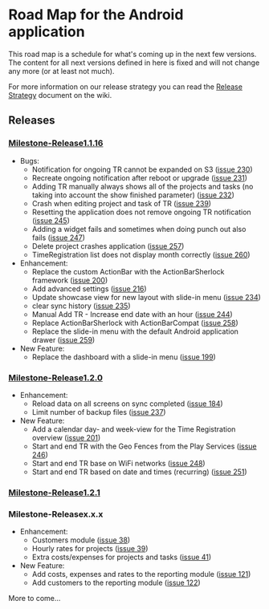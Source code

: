 # Road Map for the Android application #
This road map is a schedule for what's coming up in the next few versions. The content for all next versions defined in here is fixed and will not change any more (or at least not much).

For more information on our release strategy you can read the [Release Strategy](ReleaseStrategy.md) document on the wiki.

## Releases ##
### [Milestone-Release1.1.16](http://code.google.com/p/worktime/issues/list?can=1&q=label:Milestone-Release1.1.16) ###
  * Bugs:
    * Notification for ongoing TR cannot be expanded on S3 ([issue 230](https://code.google.com/p/worktime/issues/detail?id=230))
    * Recreate ongoing notification after reboot or upgrade ([issue 231](https://code.google.com/p/worktime/issues/detail?id=231))
    * Adding TR manually always shows all of the projects and tasks (no taking into account the show finished parameter) ([issue 232](https://code.google.com/p/worktime/issues/detail?id=232))
    * Crash when editing project and task of TR ([issue 239](https://code.google.com/p/worktime/issues/detail?id=239))
    * Resetting the application does not remove ongoing TR notification ([issue 245](https://code.google.com/p/worktime/issues/detail?id=245))
    * Adding a widget fails and sometimes when doing punch out also fails ([issue 247](https://code.google.com/p/worktime/issues/detail?id=247))
    * Delete project crashes application ([issue 257](https://code.google.com/p/worktime/issues/detail?id=257))
    * TimeRegistration list does not display month correctly ([issue 260](https://code.google.com/p/worktime/issues/detail?id=260))
  * Enhancement:
    * Replace the custom ActionBar with the ActionBarSherlock framework ([issue 200](https://code.google.com/p/worktime/issues/detail?id=200))
    * Add advanced settings ([issue 216](https://code.google.com/p/worktime/issues/detail?id=216))
    * Update showcase view for new layout with slide-in menu ([issue 234](https://code.google.com/p/worktime/issues/detail?id=234))
    * clear sync history ([issue 235](https://code.google.com/p/worktime/issues/detail?id=235))
    * Manual Add TR - Increase end date with an hour ([issue 244](https://code.google.com/p/worktime/issues/detail?id=244))
    * Replace ActionBarSherlock with ActionBarCompat ([issue 258](https://code.google.com/p/worktime/issues/detail?id=258))
    * Replace the slide-in menu with the default Android application drawer ([issue 259](https://code.google.com/p/worktime/issues/detail?id=259))
  * New Feature:
    * Replace the dashboard with a slide-in menu ([issue 199](https://code.google.com/p/worktime/issues/detail?id=199))
### [Milestone-Release1.2.0](http://code.google.com/p/worktime/issues/list?can=1&q=label:Milestone-Release1.2.0) ###
  * Enhancement:
    * Reload data on all screens on sync completed ([issue 184](https://code.google.com/p/worktime/issues/detail?id=184))
    * Limit number of backup files ([issue 237](https://code.google.com/p/worktime/issues/detail?id=237))
  * New Feature:
    * Add a calendar day- and week-view for the Time Registration overview ([issue 201](https://code.google.com/p/worktime/issues/detail?id=201))
    * Start and end TR with the Geo Fences from the Play Services ([issue 246](https://code.google.com/p/worktime/issues/detail?id=246))
    * Start and end TR base on WiFi networks ([issue 248](https://code.google.com/p/worktime/issues/detail?id=248))
    * Start and end TR based on date and times (recurring) ([issue 251](https://code.google.com/p/worktime/issues/detail?id=251))
### [Milestone-Release1.2.1](http://code.google.com/p/worktime/issues/list?can=1&q=label:Milestone-Release1.2.1) ###
### Milestone-Releasex.x.x ###
  * Enhancement:
    * Customers module ([issue 38](https://code.google.com/p/worktime/issues/detail?id=38))
    * Hourly rates for projects ([issue 39](https://code.google.com/p/worktime/issues/detail?id=39))
    * Extra costs/expenses for projects and tasks ([issue 41](https://code.google.com/p/worktime/issues/detail?id=41))
  * New Feature:
    * Add costs, expenses and rates to the reporting module ([issue 121](https://code.google.com/p/worktime/issues/detail?id=121))
    * Add customers to the reporting module ([issue 122](https://code.google.com/p/worktime/issues/detail?id=122))

More to come...